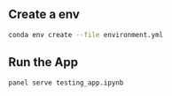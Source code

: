 


## Create a env
```bash
conda env create --file environment.yml
```
## Run the App

```bash
panel serve testing_app.ipynb
```
